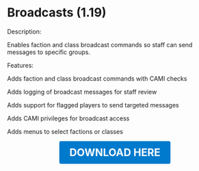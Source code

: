 # Broadcasts (1.19)

Description:

Enables faction and class broadcast commands so staff can send messages to specific groups.

Features:

Adds faction and class broadcast commands with CAMI checks

Adds logging of broadcast messages for staff review

Adds support for flagged players to send targeted messages

Adds CAMI privileges for broadcast access

Adds menus to select factions or classes

<p align="center"><a href="https://github.com/LiliaFramework/Modules/raw/refs/heads/gh-pages/broadcasts.zip" style="display:inline-block;padding:12px 24px;font-size:1.5rem;font-weight:bold;text-decoration:none;color:#fff;background-color:#007acc;border-radius:4px;">DOWNLOAD HERE</a></p>